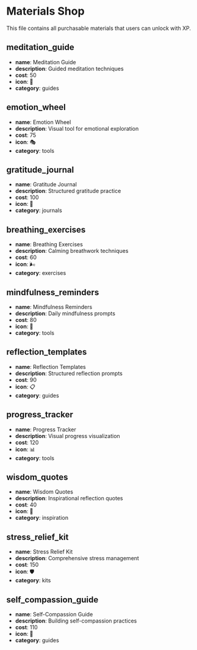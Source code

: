 # Materials Shop

This file contains all purchasable materials that users can unlock with XP.

## meditation_guide
- **name**: Meditation Guide
- **description**: Guided meditation techniques
- **cost**: 50
- **icon**: 🧘
- **category**: guides

## emotion_wheel
- **name**: Emotion Wheel
- **description**: Visual tool for emotional exploration
- **cost**: 75
- **icon**: 🎭
- **category**: tools

## gratitude_journal
- **name**: Gratitude Journal
- **description**: Structured gratitude practice
- **cost**: 100
- **icon**: 📝
- **category**: journals

## breathing_exercises
- **name**: Breathing Exercises
- **description**: Calming breathwork techniques
- **cost**: 60
- **icon**: 🌬️
- **category**: exercises

## mindfulness_reminders
- **name**: Mindfulness Reminders
- **description**: Daily mindfulness prompts
- **cost**: 80
- **icon**: 🔔
- **category**: tools

## reflection_templates
- **name**: Reflection Templates
- **description**: Structured reflection prompts
- **cost**: 90
- **icon**: 📋
- **category**: guides

## progress_tracker
- **name**: Progress Tracker
- **description**: Visual progress visualization
- **cost**: 120
- **icon**: 📊
- **category**: tools

## wisdom_quotes
- **name**: Wisdom Quotes
- **description**: Inspirational reflection quotes
- **cost**: 40
- **icon**: 💭
- **category**: inspiration

## stress_relief_kit
- **name**: Stress Relief Kit
- **description**: Comprehensive stress management
- **cost**: 150
- **icon**: 🛡️
- **category**: kits

## self_compassion_guide
- **name**: Self-Compassion Guide
- **description**: Building self-compassion practices
- **cost**: 110
- **icon**: 💝
- **category**: guides
